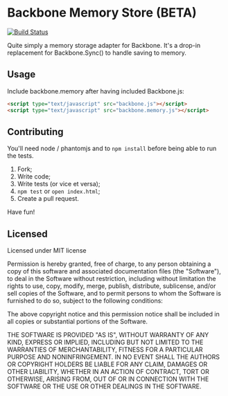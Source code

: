 # Backbone Memory Store (BETA)

[![Build Status](https://travis-ci.org/yxa/backbone.memory.png)](https://travis-ci.org/yxa/backbone.memory)



Quite simply a memory storage adapter for Backbone. It's a drop-in replacement for Backbone.Sync() to handle saving to memory.

## Usage

Include backbone.memory after having included Backbone.js:

```html
<script type="text/javascript" src="backbone.js"></script>
<script type="text/javascript" src="backbone.memory.js"></script>
```

## Contributing

You'll need node / phantomjs and to `npm install` before being able to run the tests.

1. Fork;
2. Write code;
3. Write tests (or vice et versa);
4. `npm test` or `open index.html`;
6. Create a pull request.

Have fun!


## Licensed

Licensed under MIT license

Permission is hereby granted, free of charge, to any person obtaining
a copy of this software and associated documentation files (the
"Software"), to deal in the Software without restriction, including
without limitation the rights to use, copy, modify, merge, publish,
distribute, sublicense, and/or sell copies of the Software, and to
permit persons to whom the Software is furnished to do so, subject to
the following conditions:

The above copyright notice and this permission notice shall be
included in all copies or substantial portions of the Software.

THE SOFTWARE IS PROVIDED "AS IS", WITHOUT WARRANTY OF ANY KIND,
EXPRESS OR IMPLIED, INCLUDING BUT NOT LIMITED TO THE WARRANTIES OF
MERCHANTABILITY, FITNESS FOR A PARTICULAR PURPOSE AND
NONINFRINGEMENT. IN NO EVENT SHALL THE AUTHORS OR COPYRIGHT HOLDERS BE
LIABLE FOR ANY CLAIM, DAMAGES OR OTHER LIABILITY, WHETHER IN AN ACTION
OF CONTRACT, TORT OR OTHERWISE, ARISING FROM, OUT OF OR IN CONNECTION
WITH THE SOFTWARE OR THE USE OR OTHER DEALINGS IN THE SOFTWARE.
